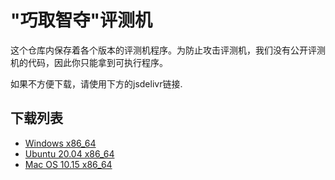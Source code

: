 # "巧取智夺"评测机

这个仓库内保存着各个版本的评测机程序。为防止攻击评测机，我们没有公开评测机的代码，因此你只能拿到可执行程序。

如果不方便下载，请使用下方的jsdelivr链接.

## 下载列表
- [Windows x86_64](https://cdn.jsdelivr.net/gh/ssast-tech/thuai-egg-releases@latest/eggs-windows-x86_64)
- [Ubuntu 20.04 x86_64](https://cdn.jsdelivr.net/gh/ssast-tech/thuai-egg-releases@latest/eggs-ubuntu-20.04-x86_64)
- [Mac OS 10.15 x86_64](https://cdn.jsdelivr.net/gh/ssast-tech/thuai-egg-releases@latest/eggs-macos-10.15-x86_64)
